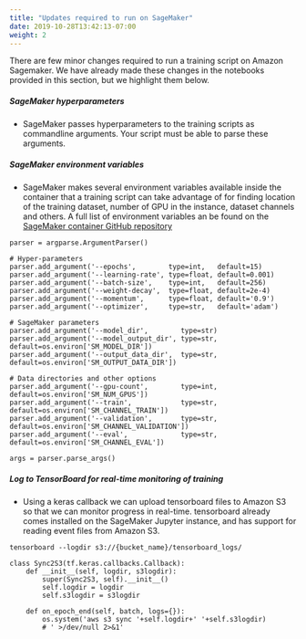 ```yaml
---
title: "Updates required to run on SageMaker"
date: 2019-10-28T13:42:13-07:00
weight: 2
---
```


There are few minor changes required to run a training script on Amazon Sagemaker.  We have already made these changes in the notebooks provided in this section, but we highlight them below.


##### SageMaker hyperparameters
* SageMaker passes hyperparameters to the training scripts as commandline arguments. Your script must be able to parse these arguments.

##### SageMaker environment variables
* SageMaker makes several environment variables available inside the container that a training script can take advantage of for finding location of the training dataset, number of GPU in the instance, dataset channels and others. A full list of environment variables an be found on the [SageMaker container GitHub repository](https://github.com/aws/sagemaker-containers#important-environment-variables)

```
parser = argparse.ArgumentParser()

# Hyper-parameters
parser.add_argument('--epochs',        type=int,   default=15)
parser.add_argument('--learning-rate', type=float, default=0.001)
parser.add_argument('--batch-size',    type=int,   default=256)
parser.add_argument('--weight-decay',  type=float, default=2e-4)
parser.add_argument('--momentum',      type=float, default='0.9')
parser.add_argument('--optimizer',     type=str,   default='adam')

# SageMaker parameters
parser.add_argument('--model_dir',        type=str)
parser.add_argument('--model_output_dir', type=str,   default=os.environ['SM_MODEL_DIR'])
parser.add_argument('--output_data_dir',  type=str,   default=os.environ['SM_OUTPUT_DATA_DIR'])

# Data directories and other options
parser.add_argument('--gpu-count',        type=int,   default=os.environ['SM_NUM_GPUS'])
parser.add_argument('--train',            type=str,   default=os.environ['SM_CHANNEL_TRAIN'])
parser.add_argument('--validation',       type=str,   default=os.environ['SM_CHANNEL_VALIDATION'])
parser.add_argument('--eval',             type=str,   default=os.environ['SM_CHANNEL_EVAL'])

args = parser.parse_args()
```

##### Log to TensorBoard for real-time monitoring of training
* Using a keras callback we can upload tensorboard files to Amazon S3 so that we can monitor progress in real-time.
tensorboard already comes installed on the SageMaker Jupyter instance, and has support for reading event files from Amazon S3.

`tensorboard --logdir s3://{bucket_name}/tensorboard_logs/`

```
class Sync2S3(tf.keras.callbacks.Callback):
    def __init__(self, logdir, s3logdir):
        super(Sync2S3, self).__init__()
        self.logdir = logdir
        self.s3logdir = s3logdir

    def on_epoch_end(self, batch, logs={}):
        os.system('aws s3 sync '+self.logdir+' '+self.s3logdir)
        # ' >/dev/null 2>&1'
```
